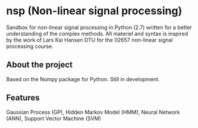 nsp (Non-linear signal processing)
=========
Sandbox for non-linear signal processing in Python (2.7) written for a better understanding of the complex methods. All materiel and syntax is inspired by the work of Lars Kai Hansen DTU for the 02657 non-linear signal processing course.

## About the project
Based on the Numpy package for Python. Still in development.

## Features
Gaussian Process (GP), Hidden Markov Model (HMM), Neural Network (ANN), Support Vector Machine (SVM)
